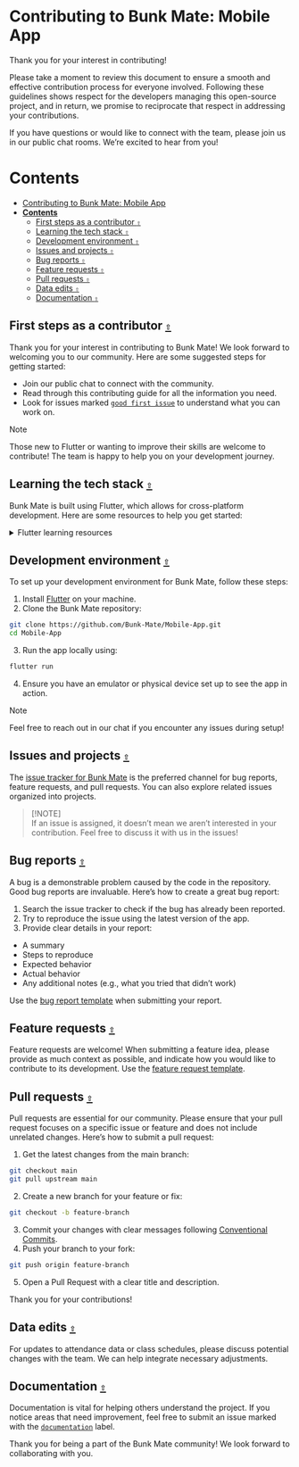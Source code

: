 # Contributing to Bunk Mate: Mobile App

Thank you for your interest in contributing!

Please take a moment to review this document to ensure a smooth and effective contribution process for everyone involved. Following these guidelines shows respect for the developers managing this open-source project, and in return, we promise to reciprocate that respect in addressing your contributions.

If you have questions or would like to connect with the team, please join us in our public chat rooms. We’re excited to hear from you!

<a id="contents"></a>

# **Contents**

- [Contributing to Bunk Mate: Mobile App](#contributing-to-bunk-mate-mobile-app)
- [**Contents**](#contents)
  - [First steps as a contributor `⇧`](#first-steps-as-a-contributor-)
  - [Learning the tech stack `⇧`](#learning-the-tech-stack-)
  - [Development environment `⇧`](#development-environment-)
  - [Issues and projects `⇧`](#issues-and-projects-)
  - [Bug reports `⇧`](#bug-reports-)
  - [Feature requests `⇧`](#feature-requests-)
  - [Pull requests `⇧`](#pull-requests-)
  - [Data edits `⇧`](#data-edits-)
  - [Documentation `⇧`](#documentation-)

<a id="first-steps"></a>

## First steps as a contributor [`⇧`](#contents)

Thank you for your interest in contributing to Bunk Mate! We look forward to welcoming you to our community. Here are some suggested steps for getting started:

- Join our public chat to connect with the community.
- Read through this contributing guide for all the information you need.
- Look for issues marked [`good first issue`](https://github.com/bunkmate-app/issues?q=is%3Aopen+is%3Aissue+label%3A%22good+first+issue%22) to understand what you can work on.

> [!NOTE]
> Those new to Flutter or wanting to improve their skills are welcome to contribute! The team is happy to help you on your development journey.

<a id="learning-the-tech"></a>

## Learning the tech stack [`⇧`](#contents)

Bunk Mate is built using Flutter, which allows for cross-platform development. Here are some resources to help you get started:

<details><summary>Flutter learning resources</summary>
<p>

- [Flutter Documentation](https://flutter.dev/docs)
- [Flutter for Beginners](https://flutter.dev/docs/get-started/codelab)

</p>
</details>

<a id="dev-env"></a>

## Development environment [`⇧`](#contents)

To set up your development environment for Bunk Mate, follow these steps:

1. Install [Flutter](https://flutter.dev/docs/get-started/install) on your machine.
2. Clone the Bunk Mate repository:

```bash
git clone https://github.com/Bunk-Mate/Mobile-App.git
cd Mobile-App
```

3. Run the app locally using:

```bash
flutter run
```

4. Ensure you have an emulator or physical device set up to see the app in action.

> [!NOTE]
> Feel free to reach out in our chat if you encounter any issues during setup!

<a id="issues-projects"></a>

## Issues and projects [`⇧`](#contents)

The [issue tracker for Bunk Mate](https://github.com/Bunk-Mate/Mobile-App/issues) is the preferred channel for bug reports, feature requests, and pull requests. You can also explore related issues organized into projects.

> [!NOTE]\
> If an issue is assigned, it doesn’t mean we aren’t interested in your contribution. Feel free to discuss it with us in the issues!

<a id="bug-reports"></a>

## Bug reports [`⇧`](#contents)

A bug is a demonstrable problem caused by the code in the repository. Good bug reports are invaluable. Here’s how to create a great bug report:

1. Search the issue tracker to check if the bug has already been reported.
2. Try to reproduce the issue using the latest version of the app.
3. Provide clear details in your report:

- A summary
- Steps to reproduce
- Expected behavior
- Actual behavior
- Any additional notes (e.g., what you tried that didn’t work)

Use the [bug report template](https://github.com/Mobile-App/issues/new?template=bug_report.md) when submitting your report.

<a id="feature-requests"></a>

## Feature requests [`⇧`](#contents)

Feature requests are welcome! When submitting a feature idea, please provide as much context as possible, and indicate how you would like to contribute to its development. Use the [feature request template](https://github.com/Mobile-App/issues/new?template=feature_request.md).

<a id="pull-requests"></a>

## Pull requests [`⇧`](#contents)

Pull requests are essential for our community. Please ensure that your pull request focuses on a specific issue or feature and does not include unrelated changes. Here’s how to submit a pull request:

1. Get the latest changes from the main branch:

```bash
git checkout main
git pull upstream main
```

2. Create a new branch for your feature or fix:

```bash
git checkout -b feature-branch
```

3. Commit your changes with clear messages following [Conventional Commits](https://www.conventionalcommits.org).
4. Push your branch to your fork:

```bash
git push origin feature-branch
```

5. Open a Pull Request with a clear title and description.

Thank you for your contributions!

<a id="data-edits"></a>

## Data edits [`⇧`](#contents)

For updates to attendance data or class schedules, please discuss potential changes with the team. We can help integrate necessary adjustments.

<a id="documentation"></a>

## Documentation [`⇧`](#contents)

Documentation is vital for helping others understand the project. If you notice areas that need improvement, feel free to submit an issue marked with the [`documentation`](https://github.com/Mobile-App/issues?q=is%3Aopen+is%3Aissue+label%3Adocumentation) label.

Thank you for being a part of the Bunk Mate community! We look forward to collaborating with you.
